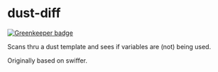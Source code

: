 
# dust-diff

[![Greenkeeper badge](https://badges.greenkeeper.io/wookets/dust-diff.svg)](https://greenkeeper.io/)

Scans thru a dust template and sees if variables are (not) being used.

Originally based on swiffer. 

